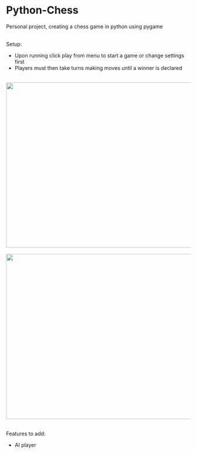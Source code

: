 # Python-Chess

Personal project, creating a chess game in python using pygame 
<br></br>

Setup:
- Upon running click play from menu to start a game or change settings first
- Players must then take turns making moves until a winner is declared
<br></br>

<img src="https://github.com/Callan-Hogarth/Python-Chess/assets/99031525/fb775d59-33a8-4d43-89f7-b97dde3efcc2"  width ="600" height="450">
<br></br>

<img src="https://github.com/Callan-Hogarth/Python-Chess/assets/99031525/fc7274bb-e329-486c-8337-5e8b8ffaa6b2"  width ="600" height="450">
<br></br>

Features to add:
- AI player 
